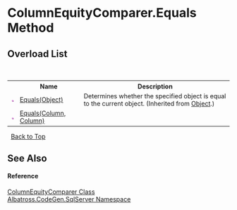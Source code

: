 # ColumnEquityComparer.Equals Method 
 


## Overload List
&nbsp;<table><tr><th></th><th>Name</th><th>Description</th></tr><tr><td>![Public method](media/pubmethod.gif "Public method")</td><td><a href="http://msdn2.microsoft.com/en-us/library/bsc2ak47" target="_blank">Equals(Object)</a></td><td>
Determines whether the specified object is equal to the current object.
 (Inherited from <a href="http://msdn2.microsoft.com/en-us/library/e5kfa45b" target="_blank">Object</a>.)</td></tr><tr><td>![Public method](media/pubmethod.gif "Public method")</td><td><a href="2DAA946E.md">Equals(Column, Column)</a></td><td /></tr></table>&nbsp;
<a href="#columnequitycomparer.equals-method">Back to Top</a>

## See Also


#### Reference
<a href="EF227660.md">ColumnEquityComparer Class</a><br /><a href="9727DDEC.md">Albatross.CodeGen.SqlServer Namespace</a><br />